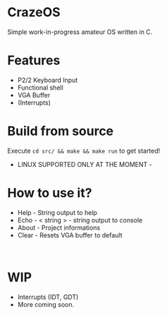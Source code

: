 # CrazeOS
Simple work-in-progress amateur OS written in C.

# Features
- P2/2 Keyboard Input
- Functional shell
- VGA Buffer
- (Interrupts)

# Build from source
Execute ```cd src/ && make && make run``` to get started!
- LINUX SUPPORTED ONLY AT THE MOMENT -

# How to use it?
- Help - String output to help
- Echo - < string > - string output to console
- About - Project informations
- Clear - Resets VGA buffer to default

<br> 

# WIP
- Interrupts (IDT, GDT)
- More coming soon.

